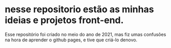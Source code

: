 # nesse repositorio estão as minhas ideias e projetos front-end. 


Esse repositório foi criado  no meio do ano de 2021, mas fiz umas confusões na hora de aprender o github pages, e tive que criá-lo denovo.
